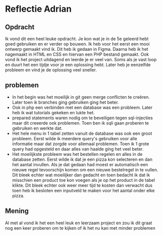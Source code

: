 # Reflectie Adrian
## Opdracht
Ik vond dit een heel leuke opdracht. Je kon wat je in de 5e geleerd hebt goed gebruiken en er verder op bouwen.
Ik heb voor het eerst een mooi ontwerp gemaakt vind ik. Dit heb ik gedaan in Figma. 
Daarna heb ik het nagemaakt in HTML en CSS en hiervan een PHP bestand gemaakt. 
Ook vond ik het project uitdagend en leerde je er veel van. Soms als je vast loop en duurt het een tijdje voor je een oplossing hebt. Later heb je eenzelfde probleem en vind je de oplossing veel sneller. 

## problemen
- In het begin was het moeilijk in git geen merge conflicten te creëren. Later toen ik branches ging gebruiken ging het beter. 
- Ook in php een verbinden met een database was een probleem. Later heb ik wat tutorials gekeken en lukte het. 
- prepared statements waren nodig om te beveiligen tegen sql-injecties maar dit creeerde ook problemen. Toen ben ik sqli gaan proberen te gebruiken en werkte dat. 
- Het hele menu in 1 tabel zetten vanuit de database was ook een groot probleem. Eerst wilde ik meerdere query's gebruiken voor alle informatie maar dat zorgde voor allemaal problemen. Toen ik 1 grote query had opgesteld en daar alles van haalde ging het veel beter. 
- Het moeilijkste probleem was het bestellen regelen en alles in de database zetten. Eerst wilde ik dat je een pizza kon selecteren en dan het aantal invullen. Als je dat gedaan had moest er automatisch een nieuwe regel tevoorschijn komen om een nieuwe bestelregel in te vullen. Dit bleek echter wat moeilijker dan gedacht en toen bedacht ik dat ik misschien een product toe kon voegen als je op het product in de tabel klikte. Dit bleek echter ook weer meer tijd te kosten dan verwacht dus toen heb ik besloten een inputveld te maken voor het aantal onder elke pizza.

## Mening
Al met al vond ik het een heel leuk en leerzaam project en zou ik dit graat nog een keer proberen om te kijken of ik het nu kan met minder problemen 

